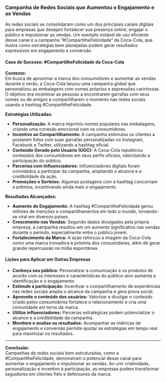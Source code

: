 
### Campanha de Redes Sociais que Aumentou o Engajamento e as Vendas

As redes sociais se consolidaram como um dos principais canais digitais para empresas que desejam fortalecer sua presença online, engajar o público e impulsionar as vendas. Um exemplo notável de uso eficiente desse canal é a campanha “#CompartilheFelicidade” da Coca-Cola, que ilustra como estratégias bem planejadas podem gerar resultados expressivos em engajamento e conversão.

#### Caso de Sucesso: #CompartilheFelicidade da Coca-Cola

**Contexto:**  
Em busca de aproximar a marca dos consumidores e aumentar as vendas durante o verão, a Coca-Cola lançou uma campanha global que personalizou as embalagens com nomes próprios e expressões carinhosas. O objetivo era incentivar as pessoas a encontrarem garrafas com seus nomes ou de amigos e compartilharem o momento nas redes sociais usando a hashtag #CompartilheFelicidade.

**Estratégias Utilizadas:**

- **Personalização:** A marca imprimiu nomes populares nas embalagens, criando uma conexão emocional com os consumidores.
- **Incentivo ao Compartilhamento:** A campanha estimulou os clientes a postarem fotos com suas garrafas personalizadas no Instagram, Facebook e Twitter, utilizando a hashtag oficial.
- **Conteúdo Gerado pelo Usuário (UGC):** A Coca-Cola republicou conteúdos dos consumidores em seus perfis oficiais, valorizando a participação do público.
- **Parcerias com Influenciadores:** Influenciadores digitais foram convidados a participar da campanha, ampliando o alcance e a credibilidade da ação.
- **Promoções e Sorteios:** Algumas postagens com a hashtag concorriam a prêmios, incentivando ainda mais o engajamento.

**Resultados Alcançados:**

- **Aumento do Engajamento:** A hashtag #CompartilheFelicidade gerou milhões de menções e compartilhamentos em todo o mundo, tornando-se viral em diversos países.
- **Crescimento nas Vendas:** Segundo dados divulgados pela própria empresa, a campanha resultou em um aumento significativo nas vendas durante o período, especialmente entre o público jovem.
- **Fortalecimento da Marca:** A ação reforçou a imagem da Coca-Cola como uma marca inovadora e próxima dos consumidores, além de gerar grande repercussão na mídia espontânea.

#### Lições para Aplicar em Outras Empresas

- **Conheça seu público:** Personalizar a comunicação e os produtos de acordo com os interesses e características do público-alvo aumenta a identificação e o engajamento.
- **Estimule a participação:** Incentivar o compartilhamento de experiências nas redes sociais amplia o alcance da campanha e gera prova social.
- **Aproveite o conteúdo dos usuários:** Valorizar e divulgar o conteúdo criado pelos consumidores fortalece o relacionamento e cria uma comunidade em torno da marca.
- **Utilize influenciadores:** Parcerias estratégicas podem potencializar o alcance e a credibilidade da campanha.
- **Monitore e analise os resultados:** Acompanhar as métricas de engajamento e conversão permite ajustar as estratégias em tempo real para maximizar os resultados.

---

**Conclusão:**  
Campanhas de redes sociais bem estruturadas, como a #CompartilheFelicidade, demonstram o potencial desse canal para aumentar o engajamento e impulsionar as vendas. Ao unir criatividade, personalização e incentivo à participação, as empresas podem transformar seguidores em clientes fiéis e defensores da marca.
```
